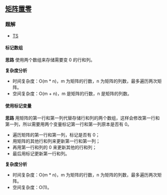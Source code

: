 ## [矩阵置零](https://leetcode.cn/problems/set-matrix-zeroes/)
### 题解
+ [TS](../../ts/128/73.ts)

#### 标记数组
**思路**
使用两个数组来存储需要变 0 的行和列。

**复杂度分析**
+ 时间复杂度：O(m * n)，m 为矩阵的行数，n 为矩阵的列数，最多遍历两次矩阵。
+ 空间复杂度：O(m + n)，m 是矩阵的行数，n 是矩阵的列数。


#### 使用标记变量
**思路**
用矩阵的第一行和第一列代替存储行和列的两个数组，这样会修改第一行和第一列，所以需要用两个变量标记第一行和第一列原本是否有 0。
+ 遍历矩阵的第一行和第一列，标记是否有 0；
+ 用矩阵的其他行和列来更新第一行和第一列；
+ 再用第一行和列的 0 来更新其他的行和列；
+ 最后用标记更新第一行和列。

**复杂度分析**
+ 时间复杂度：O(m * n)，m 为矩阵的行数，n 为矩阵的列数，最多遍历两次矩阵。
+ 空间复杂度：O(1)。
